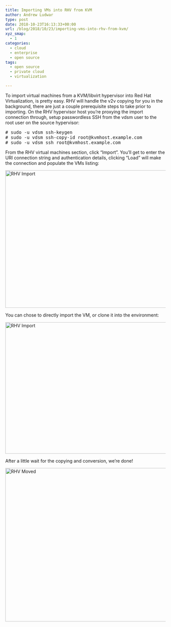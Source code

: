 ```yaml
---
title: Importing VMs into RHV from KVM
author: Andrew Ludwar
type: post
date: 2018-10-23T16:13:33+00:00
url: /blog/2018/10/23/importing-vms-into-rhv-from-kvm/
xyz_smap:
  - 1
categories:
  - cloud
  - enterprise
  - open source
tags:
  - open source
  - private cloud
  - virtualization

---
```

To import virtual machines from a KVM/libvirt hypervisor into Red Hat Virtualization, is pretty easy. RHV will handle the v2v copying for you in the background, there are just a couple prerequisite steps to take prior to importing. On the RHV hypervisor host you&#8217;re proxying the import connection through, setup passwordless SSH from the vdsm user to the root user on the source hypervisor:

<pre class=""># sudo -u vdsm ssh-keygen
# sudo -u vdsm ssh-copy-id root@kvmhost.example.com
# sudo -u vdsm ssh root@kvmhost.example.com</pre>

From the RHV virtual machines section, click &#8220;Import&#8221;. You&#8217;ll get to enter the URI connection string and authentication details, clicking &#8220;Load&#8221; will make the connection and populate the VMs listing:

[<img class="alignnone size-large wp-image-690" src="https://calgaryrhce.ca/wp-content/uploads/2018/10/RHV-import-1024x431.png" alt="RHV Import" width="1024" height="431" srcset="https://calgaryrhce.ca/wp-content/uploads/2018/10/RHV-import-1024x431.png 1024w, https://calgaryrhce.ca/wp-content/uploads/2018/10/RHV-import-300x126.png 300w, https://calgaryrhce.ca/wp-content/uploads/2018/10/RHV-import-768x324.png 768w, https://calgaryrhce.ca/wp-content/uploads/2018/10/RHV-import.png 1906w" sizes="(max-width: 1024px) 100vw, 1024px" />][1]

You can chose to directly import the VM, or clone it into the environment:

[<img class="alignnone size-large wp-image-689" src="https://calgaryrhce.ca/wp-content/uploads/2018/10/RHV-import2-1024x412.png" alt="RHV Import" width="1024" height="412" srcset="https://calgaryrhce.ca/wp-content/uploads/2018/10/RHV-import2-1024x412.png 1024w, https://calgaryrhce.ca/wp-content/uploads/2018/10/RHV-import2-300x121.png 300w, https://calgaryrhce.ca/wp-content/uploads/2018/10/RHV-import2-768x309.png 768w, https://calgaryrhce.ca/wp-content/uploads/2018/10/RHV-import2.png 1910w" sizes="(max-width: 1024px) 100vw, 1024px" />][2]

After a little wait for the copying and conversion, we&#8217;re done!

[<img class="alignnone size-large wp-image-692" src="https://calgaryrhce.ca/wp-content/uploads/2018/10/RHV-moved-1024x481.png" alt="RHV Moved" width="1024" height="481" srcset="https://calgaryrhce.ca/wp-content/uploads/2018/10/RHV-moved-1024x481.png 1024w, https://calgaryrhce.ca/wp-content/uploads/2018/10/RHV-moved-300x141.png 300w, https://calgaryrhce.ca/wp-content/uploads/2018/10/RHV-moved-768x361.png 768w, https://calgaryrhce.ca/wp-content/uploads/2018/10/RHV-moved.png 1908w" sizes="(max-width: 1024px) 100vw, 1024px" />][3]

 [1]: https://calgaryrhce.ca/wp-content/uploads/2018/10/RHV-import.png
 [2]: https://calgaryrhce.ca/wp-content/uploads/2018/10/RHV-import2.png
 [3]: https://calgaryrhce.ca/wp-content/uploads/2018/10/RHV-moved.png